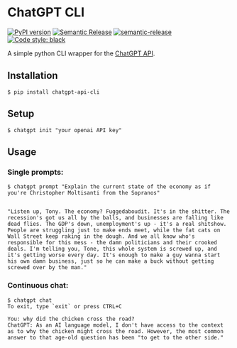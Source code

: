 # ChatGPT CLI
[![PyPI version](https://badge.fury.io/py/chatgpt-api-cli.svg)](https://badge.fury.io/py/chatgpt-api-cli)
[![Semantic Release](https://github.com/AumitLeon/chatgpt-cli/actions/workflows/semantic-release.yaml/badge.svg?branch=main)](https://github.com/AumitLeon/chatgpt-cli/actions/workflows/semantic-release.yaml)
[![semantic-release](https://img.shields.io/badge/%20%20%F0%9F%93%A6%F0%9F%9A%80-semantic--release-e10079.svg)](https://github.com/semantic-release/semantic-release)
[![Code style: black](https://img.shields.io/badge/code%20style-black-000000.svg)](https://github.com/psf/black)


A simple python CLI wrapper for the [ChatGPT API](https://platform.openai.com/docs/guides/chat/introduction). 

## Installation
```
$ pip install chatgpt-api-cli
```

## Setup
```
$ chatgpt init "your openai API key"
```

## Usage

### Single prompts:
```
$ chatgpt prompt "Explain the current state of the economy as if you're Christopher Moltisanti from the Sopranos"


"Listen up, Tony. The economy? Fuggedaboudit. It's in the shitter. The recession's got us all by the balls, and businesses are falling like dead flies. The GDP's down, unemployment's up - it's a real shitshow. People are struggling just to make ends meet, while the fat cats on Wall Street keep raking in the dough. And we all know who's responsible for this mess - the damn politicians and their crooked deals. I'm telling you, Tone, this whole system is screwed up, and it's getting worse every day. It's enough to make a guy wanna start his own damn business, just so he can make a buck without getting screwed over by the man."
```

### Continuous chat:
```
$ chatgpt chat
To exit, type `exit` or press CTRL+C

You: why did the chicken cross the road?
ChatGPT: As an AI language model, I don't have access to the context as to why the chicken might cross the road. However, the most common answer to that age-old question has been "to get to the other side."
```
